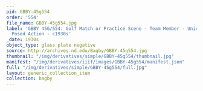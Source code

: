 ```yaml
---
pid: GBBY-45g554
order: '554'
file_name: GBBY-45g554.jpg
label: 'GBBY 45G/554: Golf Match or Practice Scene - Team Member - Unidentified -
  Posed Action - c1930s'
_date: 1930s
object_type: glass plate negative
source: http://archives.nd.edu/Bagby/GBBY-45g554.jpg
thumbnail: "/img/derivatives/simple/GBBY-45g554/thumbnail.jpg"
manifest: "/img/derivatives/iiif/images/GBBY-45g554/manifest.json"
full: "/img/derivatives/simple/GBBY-45g554/full.jpg"
layout: generic_collection_item
collection: bagby
---
```

